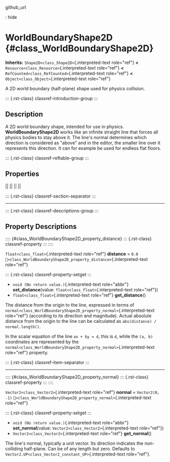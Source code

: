 github_url

:   hide

# WorldBoundaryShape2D {#class_WorldBoundaryShape2D}

**Inherits:** `Shape2D<class_Shape2D>`{.interpreted-text role="ref"}
**\<** `Resource<class_Resource>`{.interpreted-text role="ref"} **\<**
`RefCounted<class_RefCounted>`{.interpreted-text role="ref"} **\<**
`Object<class_Object>`{.interpreted-text role="ref"}

A 2D world boundary (half-plane) shape used for physics collision.

::: {.rst-class}
classref-introduction-group
:::

## Description

A 2D world boundary shape, intended for use in physics.
**WorldBoundaryShape2D** works like an infinite straight line that
forces all physics bodies to stay above it. The line\'s normal
determines which direction is considered as \"above\" and in the editor,
the smaller line over it represents this direction. It can for example
be used for endless flat floors.

::: {.rst-class}
classref-reftable-group
:::

## Properties

||
||
||
||

::: {.rst-class}
classref-section-separator
:::

------------------------------------------------------------------------

::: {.rst-class}
classref-descriptions-group
:::

## Property Descriptions

:::: {#class_WorldBoundaryShape2D_property_distance}
::: {.rst-class}
classref-property
:::
::::

`float<class_float>`{.interpreted-text role="ref"} **distance** = `0.0`
`🔗<class_WorldBoundaryShape2D_property_distance>`{.interpreted-text
role="ref"}

::: {.rst-class}
classref-property-setget
:::

- `void (No return value.)`{.interpreted-text role="abbr"}
  **set_distance**(value: `float<class_float>`{.interpreted-text
  role="ref"})
- `float<class_float>`{.interpreted-text role="ref"} **get_distance**()

The distance from the origin to the line, expressed in terms of
`normal<class_WorldBoundaryShape2D_property_normal>`{.interpreted-text
role="ref"} (according to its direction and magnitude). Actual absolute
distance from the origin to the line can be calculated as
`abs(distance) / normal.length()`.

In the scalar equation of the line `ax + by = d`, this is `d`, while the
`(a, b)` coordinates are represented by the
`normal<class_WorldBoundaryShape2D_property_normal>`{.interpreted-text
role="ref"} property.

::: {.rst-class}
classref-item-separator
:::

------------------------------------------------------------------------

:::: {#class_WorldBoundaryShape2D_property_normal}
::: {.rst-class}
classref-property
:::
::::

`Vector2<class_Vector2>`{.interpreted-text role="ref"} **normal** =
`Vector2(0, -1)`
`🔗<class_WorldBoundaryShape2D_property_normal>`{.interpreted-text
role="ref"}

::: {.rst-class}
classref-property-setget
:::

- `void (No return value.)`{.interpreted-text role="abbr"}
  **set_normal**(value: `Vector2<class_Vector2>`{.interpreted-text
  role="ref"})
- `Vector2<class_Vector2>`{.interpreted-text role="ref"}
  **get_normal**()

The line\'s normal, typically a unit vector. Its direction indicates the
non-colliding half-plane. Can be of any length but zero. Defaults to
`Vector2.UP<class_Vector2_constant_UP>`{.interpreted-text role="ref"}.
